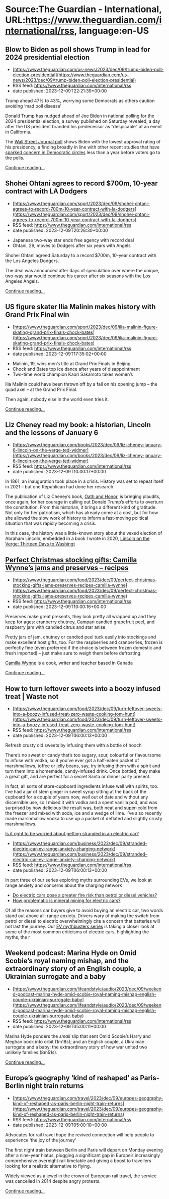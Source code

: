 # Source:The Guardian - International, URL:https://www.theguardian.com/international/rss, language:en-US

## Blow to Biden as poll shows Trump in lead for 2024 presidential election
 - [https://www.theguardian.com/us-news/2023/dec/09/trump-biden-poll-election-presidential](https://www.theguardian.com/us-news/2023/dec/09/trump-biden-poll-election-presidential)
 - RSS feed: https://www.theguardian.com/international/rss
 - date published: 2023-12-09T22:21:39+00:00

<p>Trump ahead 47% to 43%, worrying some Democrats as others caution avoiding ‘mad poll disease’</p><p>Donald Trump has nudged ahead of Joe Biden in national polling for the 2024 presidential election, a survey published on Saturday revealed, a day after the US president branded his predecessor as “despicable” at an event in California.</p><p>The <a href="https://www.wsj.com/politics/elections/trump-takes-2024-lead-as-biden-approval-hits-new-low-wsj-poll-finds-fb4fca0c">Wall Street Journal poll</a> shows Biden with the lowest approval rating of his presidency, a finding broadly in line with other recent studies that have <a href="https://www.theguardian.com/us-news/2023/nov/06/biden-trump-poll-democrats-swing-states">sparked concern in Democratic circles</a> less than a year before voters go to the polls.</p> <a href="https://www.theguardian.com/us-news/2023/dec/09/trump-biden-poll-election-presidential">Continue reading...</a>

## Shohei Ohtani agrees to record $700m, 10-year contract with LA Dodgers
 - [https://www.theguardian.com/sport/2023/dec/09/shohei-ohtani-agrees-to-record-700m-10-year-contract-with-la-dodgers](https://www.theguardian.com/sport/2023/dec/09/shohei-ohtani-agrees-to-record-700m-10-year-contract-with-la-dodgers)
 - RSS feed: https://www.theguardian.com/international/rss
 - date published: 2023-12-09T20:28:30+00:00

<ul><li>Japanese two-way star ends free agency with record deal</li><li>Ohtani, 29, moves to Dodgers after six years with Angels</li></ul><p>Shohei Ohtani agreed Saturday to a record $700m, 10-year contract with the Los Angeles Dodgers.</p><p>The deal was announced after days of speculation over where the unique, two-way star would continue his career after six seasons with the Los Angeles Angels.</p> <a href="https://www.theguardian.com/sport/2023/dec/09/shohei-ohtani-agrees-to-record-700m-10-year-contract-with-la-dodgers">Continue reading...</a>

## US figure skater Ilia Malinin makes history with Grand Prix Final win
 - [https://www.theguardian.com/sport/2023/dec/09/ilia-malinin-figure-skating-grand-prix-finals-chock-bates](https://www.theguardian.com/sport/2023/dec/09/ilia-malinin-figure-skating-grand-prix-finals-chock-bates)
 - RSS feed: https://www.theguardian.com/international/rss
 - date published: 2023-12-09T17:35:02+00:00

<ul><li>Malinin, 19, wins men’s title at Grand Prix Finals in Beijing</li><li>Chock and Bates top ice dance after years of disappointment</li><li>Two-time world champion Kaori Sakamoto takes women’s</li></ul><p>Ilia Malinin could have been thrown off by a fall on his opening jump – the quad axel – at the Grand Prix Final.</p><p>Then again, nobody else in the world even tries it.</p> <a href="https://www.theguardian.com/sport/2023/dec/09/ilia-malinin-figure-skating-grand-prix-finals-chock-bates">Continue reading...</a>

## Liz Cheney read my book: a historian, Lincoln and the lessons of January 6
 - [https://www.theguardian.com/books/2023/dec/09/liz-cheney-january-6-lincoln-on-the-verge-ted-widmer](https://www.theguardian.com/books/2023/dec/09/liz-cheney-january-6-lincoln-on-the-verge-ted-widmer)
 - RSS feed: https://www.theguardian.com/international/rss
 - date published: 2023-12-09T10:00:17+00:00

<p>In 1861, an inauguration took place in a crisis. History was set to repeat itself in 2021 – but one Republican had done her research</p><p>The publication of Liz Cheney’s book, <a href="https://bookshop.org/p/books/oath-and-honor-a-memoir-and-a-warning-liz-cheney/20016859?ean=9780316572064">Oath and Honor</a>, is bringing plaudits, once again, for her courage in calling out Donald Trump’s efforts to overturn the constitution. From this historian, it brings a different kind of gratitude. Not only for her patriotism, which has already come at a cost, but for how she allowed the slow work of history to inform a fast-moving political situation that was rapidly becoming a crisis.</p><p>In this case, the history was a little-known story about the vexed election of Abraham Lincoln, embedded in a book I wrote in 2020, <a href="https://bookshop.org/p/books/lincoln-on-the-verge-thirteen-days-to-washington-ted-widmer/10353936?ean=9781476739441">Lincoln on the Verge: Thirteen Days to Washingt

## Perfect Christmas stocking gifts: Camilla Wynne’s jams and preserves – recipes
 - [https://www.theguardian.com/food/2023/dec/09/perfect-christmas-stocking-gifts-jams-preserves-recipes-camilla-wynne](https://www.theguardian.com/food/2023/dec/09/perfect-christmas-stocking-gifts-jams-preserves-recipes-camilla-wynne)
 - RSS feed: https://www.theguardian.com/international/rss
 - date published: 2023-12-09T10:00:16+00:00

<p>Preserves make great presents, they look pretty all wrapped up and they keep for ages: cranberry chutney, Campari candied grapefruit peel, and raspberry jam with candied citrus and star anise</p><p>Pretty jars of jam, chutney or candied peel tuck easily into stockings and make excellent host gifts, too. For the raspberries and cranberries, frozen is perfectly fine (even preferred if the choice is between frozen domestic and fresh imported) – just make sure to weigh them before defrosting.</p><p><a href="https://www.camillawynne.com/">Camilla Wynne</a> is a cook, writer and teacher based in Canada</p> <a href="https://www.theguardian.com/food/2023/dec/09/perfect-christmas-stocking-gifts-jams-preserves-recipes-camilla-wynne">Continue reading...</a>

## How to turn leftover sweets into a boozy infused treat | Waste not
 - [https://www.theguardian.com/food/2023/dec/09/turn-leftover-sweets-into-a-boozy-infused-treat-zero-waste-cooking-tom-hunt](https://www.theguardian.com/food/2023/dec/09/turn-leftover-sweets-into-a-boozy-infused-treat-zero-waste-cooking-tom-hunt)
 - RSS feed: https://www.theguardian.com/international/rss
 - date published: 2023-12-09T06:00:13+00:00

<p>Refresh crusty old sweets by infusing them with a bottle of hooch</p><p>There’s no sweet or candy that’s too sugary, sour, colourful or flavoursome to infuse with vodka, so if you’ve ever got a half-eaten packet of marshmallows, toffee or jelly beans, say, try infusing them with a spirit and turn them into a homemade, candy-infused drink. Once bottled, they make a great gift, and are perfect for a secret Santa or dinner party present.</p><p>In fact, all sorts of store-cupboard ingredients infuse well with spirits, too. I’ve had a jar of stem ginger in sweet syrup sitting at the back of the cupboard for a couple of years now, well out of date and without any discernible use, so I mixed it with vodka and a spent vanilla pod, and was surprised by how delicious the result was, both neat and super-cold from the freezer and mixed with soda, ice and a wedge of lime. I’ve also recently made marshmallow vodka to use up a packet of deflated and slightly crusty marshmallows.</p> <a href="htt

## Is it right to be worried about getting stranded in an electric car?
 - [https://www.theguardian.com/business/2023/dec/09/stranded-electric-car-ev-range-anxiety-charging-network](https://www.theguardian.com/business/2023/dec/09/stranded-electric-car-ev-range-anxiety-charging-network)
 - RSS feed: https://www.theguardian.com/international/rss
 - date published: 2023-12-09T06:00:13+00:00

<p>In part three of our series exploring myths surrounding EVs, we look at range anxiety and concerns about the charging network</p><ul><li><a href="https://www.theguardian.com/business/2023/nov/20/do-electric-cars-pose-a-greater-fire-risk-than-petrol-or-diesel-vehicles">Do electric cars pose a greater fire risk than petrol or diesel vehicles?</a></li><li><a href="https://www.theguardian.com/business/2023/dec/01/do-electric-cars-have-problem-mining-for-minerals">How problematic is mineral mining for electric cars?</a></li></ul><p>Of all the reasons car buyers give to avoid buying an electric car, two words stand out above all: range anxiety. Drivers wary of making the switch from petrol or diesel to electric overwhelmingly cite a concern that batteries will not last the journey. Our <a href="https://www.theguardian.com/business/series/ev-mythbusters">EV mythbusters series</a> is taking a closer look at some of the most common criticisms of electric cars, highlighting the myths, the r

## Weekend podcast: Marina Hyde on Omid Scobie’s royal naming mishap, and the extraordinary story of an English couple, a Ukrainian surrogate and a baby
 - [https://www.theguardian.com/lifeandstyle/audio/2023/dec/09/weekend-podcast-marina-hyde-omid-scobie-royal-naming-mishap-english-couple-ukrainian-surrogate-baby](https://www.theguardian.com/lifeandstyle/audio/2023/dec/09/weekend-podcast-marina-hyde-omid-scobie-royal-naming-mishap-english-couple-ukrainian-surrogate-baby)
 - RSS feed: https://www.theguardian.com/international/rss
 - date published: 2023-12-09T05:00:11+00:00

<p>Marina Hyde ponders the <em>small</em> slip that sent Omid Scobie’s Harry and Meghan book into orbit (1m18s); and an English couple, a Ukrainian surrogate and a baby: the extraordinary story of how war united two unlikely families (8m51s).</p> <a href="https://www.theguardian.com/lifeandstyle/audio/2023/dec/09/weekend-podcast-marina-hyde-omid-scobie-royal-naming-mishap-english-couple-ukrainian-surrogate-baby">Continue reading...</a>

## Europe’s geography ‘kind of reshaped’ as Paris-Berlin night train returns
 - [https://www.theguardian.com/travel/2023/dec/09/europes-geography-kind-of-reshaped-as-paris-berlin-night-train-returns](https://www.theguardian.com/travel/2023/dec/09/europes-geography-kind-of-reshaped-as-paris-berlin-night-train-returns)
 - RSS feed: https://www.theguardian.com/international/rss
 - date published: 2023-12-09T05:00:10+00:00

<p>Advocates for rail travel hope the revived connection will help people to experience ‘the joy of the journey’</p><p>The first night train between Berlin and Paris will depart on Monday evening after a nine-year hiatus, plugging a significant gap in Europe’s increasingly comprehensive overnight rail timetable and giving a boost to travellers looking for a realistic alternative to flying.</p><p>Widely viewed as a jewel in the crown of European rail travel, the service was cancelled in 2014 despite angry protests.</p> <a href="https://www.theguardian.com/travel/2023/dec/09/europes-geography-kind-of-reshaped-as-paris-berlin-night-train-returns">Continue reading...</a>


